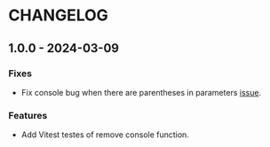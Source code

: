 # CHANGELOG

## 1.0.0 - 2024-03-09

### Fixes

- Fix console bug when there are parentheses in parameters [issue](https://github.com/Talljack/unplugin-remove/issues/82).

### Features

- Add Vitest testes of remove console function.
